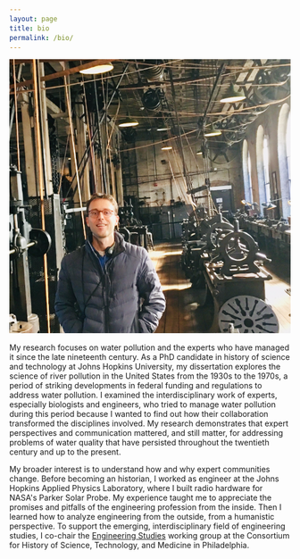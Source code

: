```yaml
---
layout: page
title: bio
permalink: /bio/
---
```


![](/assets/ryan.jpg)

My research focuses on water pollution and the experts who have managed it since the late nineteenth century. As a PhD candidate in history of science and technology at Johns Hopkins University, my dissertation explores the science of river pollution in the United States from the 1930s to the 1970s, a period of striking developments in federal funding and regulations to address water pollution. I examined the interdisciplinary work of experts, especially biologists and engineers, who tried to manage water pollution during this period because I wanted to find out how their collaboration transformed the disciplines involved. My research demonstrates that expert perspectives and communication mattered, and still matter, for addressing problems of water quality that have persisted throughout the twentieth century and up to the present.

My broader interest is to understand how and why expert communities change. Before becoming an historian, I worked as engineer at the Johns Hopkins Applied Physics Laboratory, where I built radio hardware for NASA's Parker Solar Probe. My experience taught me to appreciate the promises and pitfalls of the engineering profession from the inside. Then I learned how to analyze engineering from the outside, from a humanistic perspective. To support the emerging, interdisciplinary field of engineering studies, I co-chair the [Engineering Studies](https://www.chstm.org/content/engineering-studies-0) working group at the Consortium for History of Science, Technology, and Medicine in Philadelphia.
